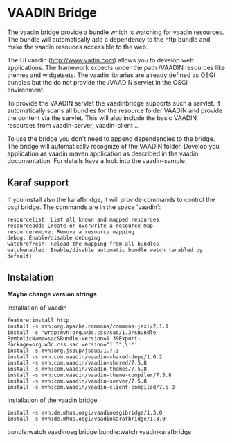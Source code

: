 VAADIN Bridge
=============

The vaadin bridge provide a bundle which is watching for vaadin resources. The bundle will automatically
add a dependency to the http bundle and make the vaadin resouces accessible to the web.

The UI vaadin (http://www.vadin.com) allows you to develop web applications. The framework expects under the
path /VAADIN resources like themes and widgetsets. The vaadin libraries are already defined as OSGi bundles but the do
not provide the /VAADIN servlet in the OSGi environment.

To provide the VAADIN servlet the vaadinbridge supports such a servlet. It automatically scans all bundles for the resource
folder VAADIN and provide the content via the servlet. This will also include the basic VAADIN resources from vaadin-server, vaadin-client ...

To use the bridge you don't need to append dependencies to the bridge. The bridge will automatically recognize of the VAADIN folder. Develop
you application as vaadin maven application as described in the vaadin documentation. For details have a look into the vaadin-sample.

Karaf support
-------------

If you install also the karafbridge, it will provide commands to control the osgi bridge. The commands are in the space 'vaadin':

	resourcelist: List all known and mapped resources
	resourceadd: Create or overwrite a resource map
	resourceremove: Remove a resource mapping
	debug: Enable/disable debuging
	watchrefresh: Reload the mapping from all bundles
	watchenabled: Enable/disable automatic bundle watch (enabled by default)


Instalation
-------------

**Maybe change version strings**

Installation of Vaadin

	feature:install http
	install -s mvn:org.apache.commons/commons-jexl/2.1.1
	install -s 'wrap:mvn:org.w3c.css/sac/1.3/$Bundle-SymbolicName=sac&Bundle-Version=1.3&Export-Package=org.w3c.css.sac;version="1.3",\!*'
	install -s mvn:org.jsoup/jsoup/1.7.3
	install -s mvn:com.vaadin/vaadin-shared-deps/1.0.2
	install -s mvn:com.vaadin/vaadin-shared/7.5.8
	install -s mvn:com.vaadin/vaadin-themes/7.5.8
	install -s mvn:com.vaadin/vaadin-theme-compiler/7.5.8
	install -s mvn:com.vaadin/vaadin-server/7.5.8
	install -s mvn:com.vaadin/vaadin-client-compiled/7.5.8


Installation of the vaadin bridge

	install -s mvn:de.mhus.osgi/vaadinosgibridge/1.3.0
	install -s mvn:de.mhus.osgi/vaadinkarafbridge/1.3.0
	
bundle:watch vaadinosgibridge
bundle:watch vaadinkarafbridge


